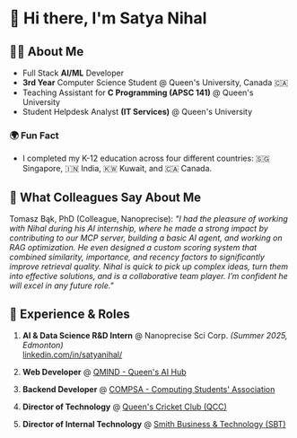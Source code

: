 # 👋 Hi there, I'm Satya Nihal

## 👨‍💻 About Me
- Full Stack **AI/ML** Developer  
- **3rd Year** Computer Science Student @ Queen's University, Canada  🇨🇦
- Teaching Assistant for **C Programming (APSC 141)** @ Queen's University
- Student Helpdesk Analyst **(IT Services)** @ Queen's University

### 🌍 Fun Fact
- I completed my K-12 education across four different countries: 🇸🇬 Singapore, 🇮🇳 India, 🇰🇼 Kuwait, and 🇨🇦 Canada.

## 💬 What Colleagues Say About Me
Tomasz Bąk, PhD (Colleague, Nanoprecise): *"I had the pleasure of working with Nihal during his AI internship, where he made a strong impact by contributing to our MCP server, building a basic AI agent, and working on RAG optimization. He even designed a custom scoring system that combined similarity, importance, and recency factors to significantly improve retrieval quality. Nihal is quick to pick up complex ideas, turn them into effective solutions, and is a collaborative team player. I’m confident he will excel in any future role."*

## 💼 Experience & Roles
1. **AI & Data Science R&D Intern** @ Nanoprecise Sci Corp. *(Summer 2025, Edmonton)*  
   [linkedin.com/in/satyanihal/](https://www.linkedin.com/in/satyanihal/)  

2. **Web Developer** @ [QMIND - Queen's AI Hub](https://qmind.ca)  

3. **Backend Developer** @ [COMPSA - Computing Students' Association](https://compsa.ca/)  

4. **Director of Technology** @ [Queen's Cricket Club (QCC)](https://queenscricketclub.netlify.app/)  

5. **Director of Internal Technology** @ [Smith Business & Technology (SBT)](https://www.linkedin.com/company/smithbiztech/?originalSubdomain=ca)  
